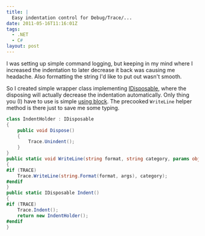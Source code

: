 ```yaml
---
title: |
  Easy indentation control for Debug/Trace/...
date: 2011-05-16T11:16:01Z
tags:
  - .NET
  - C#
layout: post
---
```

I was setting up simple command logging, but keeping in my mind where I increased the indentation to later decrease it back was causing me headache. Also formatting the string I'd like to put out wasn't smooth.

So I created simple wrapper class implementing [IDisposable][1], where the disposing will actually decrease the indentation automatically. Only thing you (I) have to use is simple [using block][2]. The precooked `WriteLine` helper method is there just to save me some typing.

```csharp
class IndentHolder : IDisposable
{
	public void Dispose()
	{
		Trace.Unindent();
	}
}
public static void WriteLine(string format, string category, params object[] args)
{
#if (TRACE)
	Trace.WriteLine(string.Format(format, args), category);
#endif
}
public static IDisposable Indent()
{
#if (TRACE)
	Trace.Indent();
	return new IndentHolder();
#endif
}
```

[1]: http://msdn.microsoft.com/en-us/library/system.idisposable.aspx
[2]: http://msdn.microsoft.com/en-us/library/yh598w02.aspx
